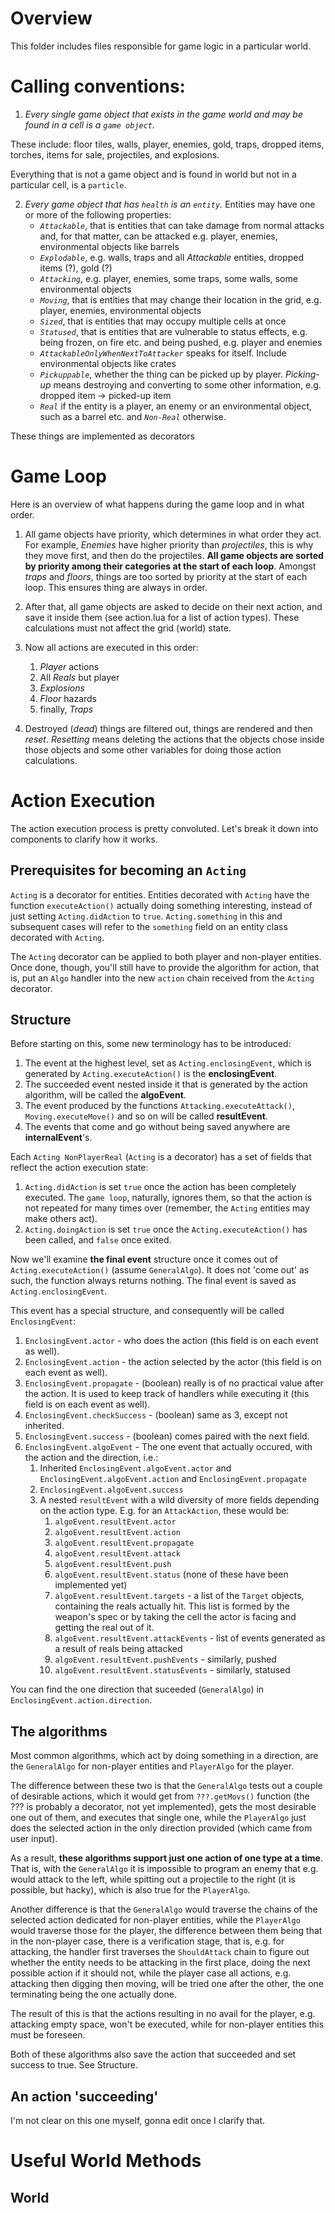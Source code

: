 # Overview
This folder includes files responsible for game logic in a particular world.

# Calling conventions:

1. *Every single game object that exists in the game world and may be found in a cell is a `game object`.*
    
These include: floor tiles, walls, player, enemies, gold, traps, dropped items, torches, items for sale, projectiles, and explosions. 

Everything that is not a game object and is found in world but not in a particular cell, is a `particle`.

2. *Every game object that has `health` is an `entity`.*
Entities may have one or more of the following properties:
    * *`Attackable`*, that is entities that can take damage from normal attacks and, for that matter, can be attacked e.g. player, enemies, environmental objects like barrels
    * *`Explodable`*, e.g. walls, traps and all *Attackable* entities, dropped items (?), gold (?)
    * *`Attacking`*, e.g. player, enemies, some traps, some walls, some environmental objects
    * *`Moving`*, that is entities that may change their location in the grid, e.g. player, enemies, environmental objects
    * *`Sized`*, that is entities that may occupy multiple cells at once
    * *`Statused`*, that is entities that are vulnerable to status effects, e.g. being frozen, on fire etc. and being pushed, e.g. player and enemies
    * *`AttackableOnlyWhenNextToAttacker`* speaks for itself. Include environmental objects like crates
    * *`Pickuppable`*, whether the thing can be picked up by player. *Picking-up* means destroying and converting to some other information, e.g. dropped item -> picked-up item
    * *`Real`* if the entity is a player, an enemy or an environmental object, such as a barrel etc. and *`Non-Real`* otherwise.

These things are implemented as decorators 


# Game Loop

Here is an overview of what happens during the game loop and in what order.

1. All game objects have priority, which determines in what order they act. For example, *Enemies* have higher priority than *projectiles*, this is why they move first, and then do the projectiles. **All game objects are sorted by priority among their categories at the start of each loop**. Amongst *traps* and *floors*, things are too sorted by priority at the start of each loop. This ensures thing are always in order.

2. After that, all game objects are asked to decide on their next action, and save it inside them (see action.lua for a list of action types). These calculations must not affect the grid (world) state.

3. Now all actions are executed in this order:
    1. *Player* actions
    2. All *Reals* but player
    3. *Explosions*
    4. *Floor* hazards
    5. finally, *Traps*

4. Destroyed (*dead*) things are filtered out, things are rendered and then *reset*. *Resetting* means deleting the actions that the objects chose inside those objects and some other variables for doing those action calculations. 


# Action Execution

The action execution process is pretty convoluted. 
Let's break it down into components to clarify how it works.

## Prerequisites for becoming an `Acting`

`Acting` is a decorator for entities. Entities decorated with `Acting` have the function `executeAction()` actually doing something interesting, instead of just setting `Acting.didAction` to `true`. 
`Acting.something` in this and subsequent cases will refer to the `something` field on an entity class decorated with `Acting`.

The `Acting` decorator can be applied to both player and non-player entities. Once done, though, you'll still have to provide the algorithm for action, that is, put an `Algo` handler into the new `action` chain received from the `Acting` decorator. 

## Structure

Before starting on this, some new terminology has to be introduced:
1. The event at the highest level, set as `Acting.enclosingEvent`, which is generated by `Acting.executeAction()` is the **enclosingEvent**.
2. The succeeded event nested inside it that is generated by the action algorithm, will be called the **algoEvent**. 
3. The event produced by the functions `Attacking.executeAttack()`, `Moving.executeMove()` and so on will be called **resultEvent**.
4. The events that come and go without being saved anywhere are **internalEvent**'s.

Each `Acting NonPlayerReal` (`Acting` is a decorator) has a set of fields that reflect the action execution state:
1. `Acting.didAction` is set `true` once the action has been completely executed. The `game loop`, naturally, ignores them, so that the action is not repeated for many times over (remember, the `Acting` entities may make others act).
2. `Acting.doingAction` is set `true` once the `Acting.executeAction()` has been called, and `false` once exited.

Now we'll examine **the final event** structure once it comes out of `Acting.executeAction()` (assume `GeneralAlgo`). It does not 'come out' as such, the function always returns nothing. The final event is saved as `Acting.enclosingEvent`.

This event has a special structure, and consequently will be called `EnclosingEvent`:
1. `EnclosingEvent.actor` - who does the action (this field is on each event as well).
2. `EnclosingEvent.action` - the action selected by the actor (this field is on each event as well).
3. `EnclosingEvent.propagate` - (boolean) really is of no practical value after the action. It is used to keep track of handlers while executing it (this field is on each event as well).
4. `EnclosingEvent.checkSuccess` - (boolean) same as 3, except not inherited.
5. `EnclosingEvent.success` - (boolean) comes paired with the next field.
6. `EnclosingEvent.algoEvent` - The one event that actually occured, with the action and the direction, i.e.:
    1. Inherited `EnclosingEvent.algoEvent.actor` and `EnclosingEvent.algoEvent.action` and `EnclosingEvent.propagate`
    2. `EnclosingEvent.algoEvent.success`
    3. A nested `resultEvent` with a wild diversity of more fields depending on the action type. E.g. for an `AttackAction`, these would be:
        1. `algoEvent.resultEvent.actor`
        1. `algoEvent.resultEvent.action`
        1. `algoEvent.resultEvent.propagate`
        1. `algoEvent.resultEvent.attack` 
        2. `algoEvent.resultEvent.push`
        3. `algoEvent.resultEvent.status` (none of these have been implemented yet)
        4. `algoEvent.resultEvent.targets` - a list of the `Target` objects, containing the reals actually hit. This list is formed by the weapon's spec or by taking the cell the actor is facing and getting the real out of it.
        5. `algoEvent.resultEvent.attackEvents` - list of events generated as a result of reals being attacked
        5. `algoEvent.resultEvent.pushEvents` - similarly, pushed
        5. `algoEvent.resultEvent.statusEvents` - similarly, statused

You can find the one direction that suceeded (`GeneralAlgo`) in `EnclosingEvent.action.direction`.

## The algorithms

Most common algorithms, which act by doing something in a direction, are the `GeneralAlgo` for non-player entities and `PlayerAlgo` for the player. 

The difference between these two is that the `GeneralAlgo` tests out a couple of desirable actions, which it would get from `???.getMovs()` function (the ??? is probably a decorator, not yet implemented), gets the most desirable one out of them, and executes that single one, while the `PlayerAlgo` just does the selected action in the only direction provided (which came from user input). 

As a result, **these algorithms support just one action of one type at a time**. That is, with the `GeneralAlgo` it is impossible to program an enemy that e.g. would attack to the left, while spitting out a projectile to the right (it is possible, but hacky), which is also true for the `PlayerAlgo`.

Another difference is that the `GeneralAlgo` would traverse the chains of the selected action dedicated for non-player entities, while the `PlayerAlgo` would traverse those for the player, the difference between them being that in the non-player case, there is a verification stage, that is, e.g. for attacking, the handler first traverses the `ShouldAttack` chain to figure out whether the entity needs to be attacking in the first place, doing the next possible action if it should not, while the player case all actions, e.g. attacking then digging then moving, will be tried one after the other, the one terminating being the one actually done.

The result of this is that the actions resulting in no avail for the player, e.g. attacking empty space, won't be executed, while for non-player entities this must be foreseen.

Both of these algorithms also save the action that succeeded and set success to true. See Structure.

## An action 'succeeding'

I'm not clear on this one myself, gonna edit once I clarify that.


# Useful World Methods

## World